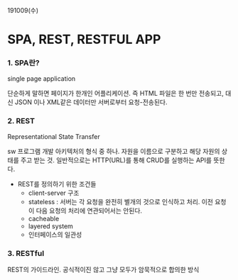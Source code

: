 191009(수)

# SPA, REST, RESTFUL APP



### 1. SPA란? 

single page application

단순하게 말하면 페이지가 한개인 어플리케이션. 즉 HTML 파일은 한 번만 전송되고, 대신 JSON 이나 XML같은 데이터만 서버로부터 요청-전송된다.





### 2. REST

Representational State Transfer

sw 프로그램 개발 아키텍처의 형식 중 하나. 자원을 이름으로 구분하고 해당 자원의 상태를 주고 받는 것. 일반적으로는 HTTP(URL)를 통해 CRUD를 실행하는 API를 뜻한다.



- REST를 정의하기 위한 조건들
  - client-server 구조
  - stateless : 서버는 각 요청을 완전히 별개의 것으로 인식하고 처리. 이전 요청이 다음 요청의 처리에 연관되어서는 안된다.
  - cacheable
  - layered system
  - 인터페이스의 일관성





### 3. RESTful

REST의 가이드라인. 공식적이진 않고 그냥 모두가 암묵적으로 합의한 방식


